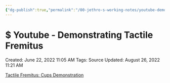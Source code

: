 ```yaml
---
{"dg-publish":true,"permalink":"/00-jethro-s-working-notes/youtube-demonstrating-tactile-fremitus/","dgPassFrontmatter":true}
---
```



# $ Youtube - Demonstrating Tactile Fremitus

Created: June 22, 2022 11:05 AM
Tags: Source
Updated: August 26, 2022 11:21 AM

[Tactile Fremitus: Cups Demonstration](https://www.youtube.com/watch?v=uzgdaJCf0Mk)